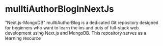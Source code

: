# mulltiAuthorBlogInNextJs
"Next.js-MongoDB" mulltiAuthorBlog is a dedicated Git repository designed for beginners who want to learn the ins and outs of full-stack web development using Next.js and MongoDB. This repository serves as a learning resource
